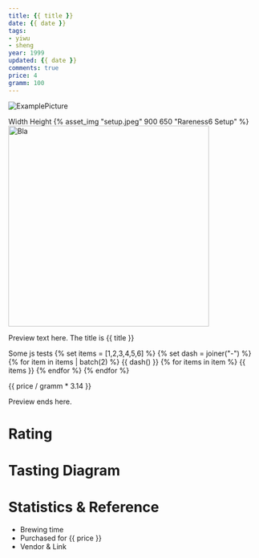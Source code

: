 ```yaml
---
title: {{ title }}
date: {{ date }}
tags:
- yiwu
- sheng
year: 1999
updated: {{ date }}
comments: true
price: 4
gramm: 100
---
```


![ExamplePicture](setup.jpeg)

Width Height
{% asset_img "setup.jpeg" 900 650 "Rareness6 Setup"  %}
<img src="setup.jpeg" width="400" height="400" alt="Bla" title="bla">

Preview text here. The title is {{ title }}

Some js tests
{% set items = [1,2,3,4,5,6] %}
{% set dash = joiner("-") %}
{% for item in items | batch(2) %}
    {{ dash() }} {% for items in item %}
       {{ items }}
    {% endfor %}
{% endfor %}


{{ price / gramm * 3.14 }}

<!-- more -->

Preview ends here.

# Rating

# Tasting Diagram

# Statistics & Reference
- Brewing time
- Purchased for {{ price }}
- Vendor & Link

